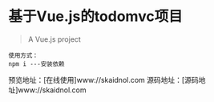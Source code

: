 # 基于Vue.js的todomvc项目

> A Vue.js project



    使用方式：
    npm i ---安装依赖
    

预览地址：[在线使用]www://skaidnol.com
源码地址：[源码地址]www://skaidnol.com
